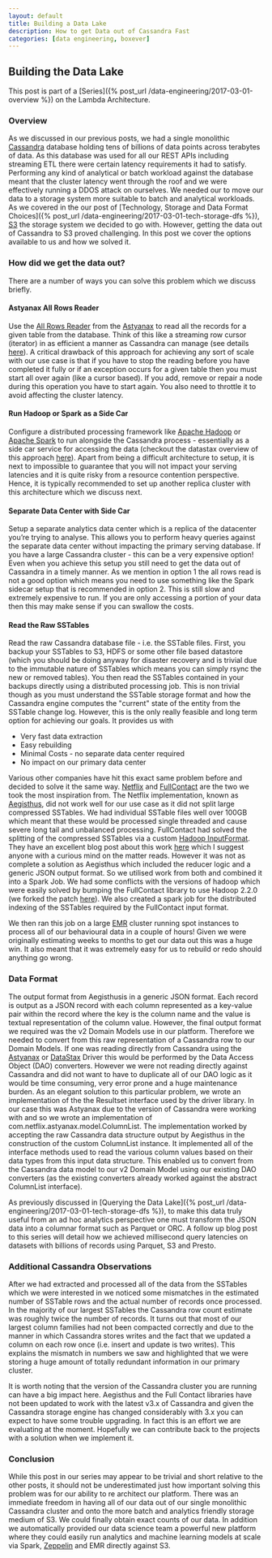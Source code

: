 ```yaml
---
layout: default
title: Building a Data Lake
description: How to get Data out of Cassandra Fast
categories: [data engineering, boxever]
---
```


## Building the Data Lake

This post is part of a [Series]({% post_url /data-engineering/2017-03-01-overview %}) on the Lambda Architecture.

### Overview

As we discussed in our previous posts, we had a single monolithic [Cassandra](http://cassandra.apache.org/) database holding tens of billions of data points across terabytes of data. As this database was used for all our REST APIs including streaming ETL there were certain latency requirements it had to satisfy. Performing any kind of analytical or batch workload against the database meant that the cluster latency went through the roof and we were effectively running a DDOS attack on ourselves. We needed our to move our data to a storage system more suitable to batch and analytical workloads. As we covered in the our post of [Technology, Storage and Data Format Choices]({% post_url /data-engineering/2017-03-01-tech-storage-dfs %}), [S3](https://aws.amazon.com/s3/) the storage system we decided to go with. However, getting the data out of Cassandra to S3 proved challenging. In this post we cover the options available to us and how we solved it. 

### How did we get the data out?

There are a number of ways you can solve this problem which we discuss briefly.

#### Astyanax All Rows Reader
Use the [All Rows Reader](https://github.com/Netflix/astyanax/wiki/AllRowsReader-All-rows-query) from the [Astyanax](https://github.com/Netflix/astyanax) to read all the records for a given table from the database. Think of this like a streaming row cursor (iterator) in as efficient a manner as Cassandra can manage (see details [here](https://github.com/Netflix/astyanax/wiki/AllRowsReader-All-rows-query)). A critical drawback of this approach for achieving any sort of scale with our use case is that if you have to stop the reading before you have completed it fully or if an exception occurs for a given table then you must start all over again (like a cursor based). If you add, remove or repair a node during this operation you have to start again. You also need to throttle it to avoid affecting the cluster latency.

#### Run Hadoop or Spark as a Side Car
Configure a distributed processing framework like [Apache Hadoop](http://hadoop.apache.org/) or [Apache Spark](http://spark.apache.org/) to run alongside the Cassandra process - essentially as a side car service for accessing the data (checkout the datastax overview of this approach [here](https://docs.datastax.com/en/datastax_enterprise/4.5/datastax_enterprise/spark/sparkIntro.html)). Apart from being a difficult architecture to setup, it is next to impossible to guarantee that you will not impact your serving latencies and it is quite risky from a resource contention perspective. Hence, it is typically recommended to set up another replica cluster with this architecture which we discuss next.

#### Separate Data Center with Side Car
Setup a separate analytics data center which is a replica of the datacenter you’re trying to analyse. This allows you to perform heavy queries against the separate data center without impacting the primary serving database. If you have a large Cassandra cluster - this can be a very expensive option! Even when you achieve this setup you still need to get the data out of Cassandra in a timely manner. As we mention in option 1 the all rows read is not a good option which means you need to use something like the Spark sidecar setup that is recommended in option 2. This is still slow and extremely expensive to run. If you are only accessing a portion of your data then this may make sense if you can swallow the costs.

#### Read the Raw SSTables
Read the raw Cassandra database file - i.e. the SSTable files. First, you backup your SSTables to S3, HDFS or some other file based datastore (which you should be doing anyway for disaster recovery and is trivial due to the immutable nature of SSTables which means you can simply rsync the new or removed tables). You then read the SSTables contained in your backups directly using a distributed processing job. This is non trivial though as you must understand the SSTable storage format and how the Cassandra engine computes the "current" state of the entity from the SSTable change log. However, this is the only really feasible and long term option for achieving our goals. It provides us with 

* Very fast data extraction
* Easy rebuilding
* Minimal Costs - no separate data center required 
* No impact on our primary data center

Various other companies have hit this exact same problem before and decided to solve it the same way. [Netflix](https://www.netflix.com) and [FullContact](https://www.fullcontact.com/) are the two we took the most inspiration from. The Netflix implementation, known as [Aegisthus](https://github.com/Netflix/aegisthus), did not work well for our use case as it did not split large compressed SSTables. We had individual SSTable files well over 100GB which meant that these would be processed single threaded and cause severe long tail and unbalanced processing. FullContact had solved the splitting of the compressed SSTables via a custom [Hadoop InputFormat](https://github.com/fullcontact/hadoop-sstable). They have an excellent blog post about this work [here](https://www.fullcontact.com/blog/cassandra-sstables-offline/) which I suggest anyone with a curious mind on the matter reads. However it was not as complete a solution as Aegisthus which included the reducer logic and a generic JSON output format. So we utilised work from both and combined it into a Spark Job. We had some conflicts with the versions of hadoop which were easily solved by bumping the FullContact library to use Hadoop 2.2.0 (we forked the patch [here](https://github.com/willfleury/hadoop-sstable/commit/e1f78068fc8e50d2327d14ce3f6205a40916974b)). We also created a spark job for the distributed indexing of the SSTables required by the FullContact input format.

We then ran this job on a large [EMR](https://aws.amazon.com/emr/) cluster running spot instances to process all of our behavioural data in a couple of hours! Given we were originally estimating weeks to months to get our data out this was a huge win. It also meant that it was extremely easy for us to rebuild or redo should anything go wrong.

### Data Format

The output format from Aegisthusis in a generic JSON format. Each record is output as a JSON record with each column represented as a key-value pair within the record where the key is the column name and the value is textual representation of the column value. However, the final output format we required was the v2 Domain Models use in our platform. Therefore we needed to convert from this raw representation of a Cassandra row to our Domain Models. If one was reading directly from Cassandra using the [Astyanax](https://github.com/Netflix/astyanax) or [DataStax](https://github.com/datastax/java-driver) Driver this would be performed by the Data Access Object (DAO) converters. However we were not reading directly against Cassandra and did not want to have to duplicate all of our DAO logic as it would be time consuming, very error prone and a huge maintenance burden. As an elegant solution to this particular problem, we wrote an implementation of the the Resultset interface used by the driver library. In our case this was Astyanax due to the version of Cassandra were working with and so we wrote an implementation of com.netflix.astyanax.model.ColumnList<T>. The implementation worked by accepting the raw Cassandra data structure output by Aegisthus in the construction of the custom ColumnList<T> instance. It implemented all of the interface methods used to read the various column values based on their data types from this input data structure. This enabled us to convert from the Cassandra data model to our v2 Domain Model using our existing DAO converters (as the existing converters already worked against the abstract ColumnList<T> interface). 

As previously discussed in [Querying the Data Lake]({% post_url /data-engineering/2017-03-01-tech-storage-dfs %}), to make this data truly useful from an ad hoc analytics perspective one must transform the JSON data into a columnar format such as Parquet or ORC. A follow up blog post to this series will detail how we achieved millisecond query latencies on datasets with billions of records using Parquet, S3 and Presto. 

### Additional Cassandra Observations

After we had extracted and processed all of the data from the SSTables which we were interested in we noticed some mismatches in the estimated number of SSTable rows and the actual number of records once processed. In the majority of our largest SSTables the Cassandra row count estimate was roughly twice the number of records. It turns out that most of our largest column families had not been compacted correctly and due to the manner in which Cassandra stores writes and the fact that we updated a column on each row once (i.e. insert and update is two writes). This explains the mismatch in numbers  we saw and highlighted that we were storing a huge amount of totally redundant information in our primary cluster. 

It is worth noting that the version of the Cassandra cluster you are running can have a big impact here. Aegisthus and the Full Contact libraries have not been updated to work with the latest v3.x of Cassandra and given the Cassandra storage engine has changed considerably with 3.x you can expect to have some trouble upgrading. In fact this is an effort we are evaluating at the moment. Hopefully we can contribute back to the projects with a solution when we implement it. 

### Conclusion

While this post in our series may appear to be trivial and short relative to the other posts, it should not be underestimated just how important solving this problem was for our ability to re architect our platform. There was an immediate freedom in having all of our data out of our single monolithic Cassandra cluster and onto the more batch and analytics friendly storage medium of S3. We could finally obtain exact counts of our data. In addition we automatically provided our data science team a powerful new platform where they could easily run analytics and machine learning models at scale via Spark, [Zeppelin](https://zeppelin.apache.org/) and EMR directly against S3. 

